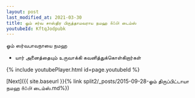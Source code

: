 ```yaml
---
layout: post
last_modified_at: 2021-03-30
title: ஓம் சர்வ சாஸ்திர பிருத்தாமவராய நமஹ ௧௦௮ டைம்ஸ்
youtubeId: KftqJodpubk
---
```

 
 
 ஓம் ஸர்வபாவநாயை நமஹ  
 
 -  யார் அனைத்தையும் உருவாக்கி கவனித்துக்கொள்கிறார்கள் 
 
  
 
  
 
 
 
 
 
 


{% include youtubePlayer.html id=page.youtubeId %}
 
[Next]({{ site.baseurl }}{% link  split2/_posts/2015-09-28-ஓம் திருப்பிட்டாயா நமஹ ௧௦௮ டைம்ஸ்.md%})
 
